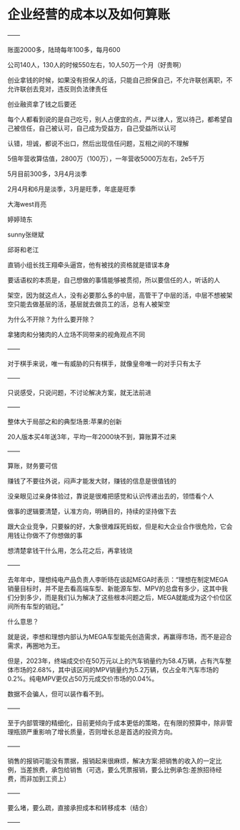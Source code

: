 # 企业经营的成本以及如何算账

——

账面2000多，陆琦每年100多，每月600

公司140人，130人的时候550左右，10人50万一个月（好贵啊）

创业拿钱的时候，如果没有担保人的话，只能自己担保自己，不允许联创离职，不允许联创去竞对，违反则负法律责任

创业融资拿了钱之后要还

每个人都看到说的是自己吃亏，别人占便宜的点，严以律人，宽以待己，都希望自己被信任，自己被认可，自己成为受益方，自己受益所以认可

认错，坦诚，都说不出口，然后出现信任问题，互相之间的不理解

5倍年营收算估值，2800万（100万），一年营收5000万左右，2e5千万

5月目前300多，3月4月淡季

2月4月和6月是淡季，3月是旺季，年底是旺季

大海west肖亮

婷婷琦东

sunny张继斌

邱哥和老江

直销小组长找王翔牵头逼宫，他有被找的资格就是错误本身

要话语权的本质是，自己想做的事情能够被贯彻，所以要信任的人，听话的人

架空，因为就这点人，没有必要那么多的中层，高管干了中层的活，中层不想被架空只能去做基层的活，基层就去做员工的活，总有人被架空

为什么不开除？为什么要开除？

拿猪肉和分猪肉的人立场不同带来的视角观点不同

——

对于棋手来说，唯一有威胁的只有棋手，就像皇帝唯一的对手只有太子

——

只说感受，只说问题，不讨论解决方案，就无法前进

——

整体大于局部之和的典型场景:苹果的创新

20人版本买4年送3年，平均一年2000块不到，算账算不过来

——

算账，财务要可信

赚钱了不要往外说，闷声才能发大财，赚钱的信息是很值钱的

没亲眼见过亲身体验过，靠说是很难把感觉和认识传递出去的，领悟看个人

做事的逻辑要清楚，认准方向，明确目的，持续的坚持做下去

跟大企业竞争，只要躲的好，大象很难踩死蚂蚁，但是和大企业合作很危险，它会用钱让你做不了你想做的事

想清楚拿钱干什么用，怎么花之后，再拿钱烧

——

去年年中，理想纯电产品负责人李昕旸在谈起MEGA时表示：“理想在制定MEGA销量目标时，并不是去看高端车型、新能源车型、MPV的总盘有多少，这其中我们分到多少，而是我们认为解决了这些根本问题之后，MEGA就能成为这个价位区间所有车型的销冠。”

什么意思？

就是说，李想和理想内部认为MEGA车型能先创造需求，再赢得市场，而不是迎合需求，再圈地为王。

但是，2023年，终端成交价在50万元以上的汽车销量约为58.4万辆，占有汽车整体市场的2.68%，其中该区间的MPV销量约为5.2万辆，仅占全年汽车市场的0.2%。纯电MPV更仅占50万元成交价市场的0.04%。

数据不会骗人，但可以装作看不到。

——

至于内部管理的精细化，目前更倾向于成本更低的策略，在有限的预算中，除非管理瓶颈严重影响了增长质量，否则增长总是首选的投资方向。

——

销售的报销可能没有票据，报销起来很麻烦，解决方案:把销售的收入的一定比例，当差旅费，承包给销售（可选，要么凭票报销，要么比例承包:差旅招待经费，而非加到工资上）

——

要么堵，要么疏，直接承担成本和转移成本（结合）

——
